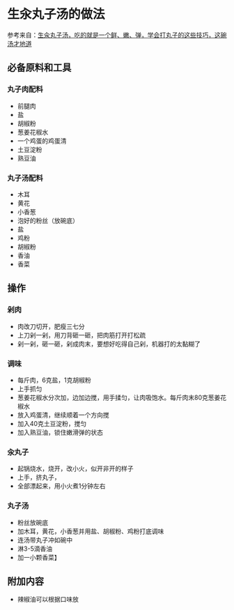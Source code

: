 # 生汆丸子汤的做法
参考来自：[生汆丸子汤，吃的就是一个鲜、嫩、弹，学会打丸子的这些技巧，这碗汤才地道](https://www.bilibili.com/video/BV1Ga411C7zg?spm_id_from=333.1007.top_right_bar_window_history.content.click)


## 必备原料和工具
### 丸子肉配料
* 前腿肉
* 盐
* 胡椒粉
* 葱姜花椒水
* 一个鸡蛋的鸡蛋清
* 土豆淀粉
* 熟豆油
### 丸子汤配料
* 木耳
* 黄花
* 小香葱
* 泡好的粉丝（放碗底）
* 盐
* 鸡粉
* 胡椒粉
* 香油
* 香菜

## 操作
### 剁肉
* 肉改刀切开，肥瘦三七分
* 上刀剁一剁，用刀背砸一砸，把肉筋打开打松疏
* 剁一剁，砸一砸，剁成肉末，要想好吃得自己剁，机器打的太黏糊了
### 调味
* 每斤肉，6克盐，1克胡椒粉
* 上手抓匀
* 葱姜花椒水分次加，边加边搅，用手揉匀，让肉吸饱水。每斤肉末80克葱姜花椒水
* 放入鸡蛋清，继续顺着一个方向搅
* 加入40克土豆淀粉，搅匀
* 加入熟豆油，锁住嫩滑弹的状态

### 汆丸子
* 起锅烧水，烧开，改小火，似开非开的样子
* 上手，挤丸子，
* 全部漂起来，用小火煮1分钟左右

### 丸子汤
* 粉丝放碗底
* 加木耳，黄花，小香葱并用盐、胡椒粉、鸡粉打底调味
* 连汤带丸子冲如碗中
* 淋3-5滴香油
* 加一小颗香菜】

## 附加内容

* 辣椒油可以根据口味放
